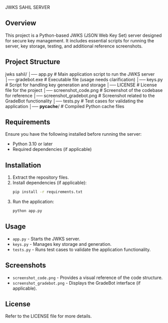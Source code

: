 JWKS SAHIL SERVER

Overview
--------
This project is a Python-based JWKS (JSON Web Key Set) server designed for secure key management.
It includes essential scripts for running the server, key storage, testing, and additional reference screenshots.

Project Structure
-----------------
jwks sahil/
│── app.py                 # Main application script to run the JWKS server
│── gradebot.exe           # Executable file (usage needs clarification)
│── keys.py                # Script for handling key generation and storage
│── LICENSE                # License file for the project
│── screenshot_code.png    # Screenshot of the codebase for reference
│── screenshot_gradebot.png # Screenshot related to the GradeBot functionality
│── tests.py               # Test cases for validating the application
│── __pycache__/           # Compiled Python cache files

Requirements
------------
Ensure you have the following installed before running the server:
- Python 3.10 or later
- Required dependencies (if applicable)

Installation
------------
1. Extract the repository files.
2. Install dependencies (if applicable):
   ```bash
   pip install -r requirements.txt
   ```
3. Run the application:
   ```bash
   python app.py
   ```

Usage
-----
- `app.py` - Starts the JWKS server.
- `keys.py` - Manages key storage and generation.
- `tests.py` - Runs test cases to validate the application functionality.

Screenshots
-----------
- `screenshot_code.png` - Provides a visual reference of the code structure.
- `screenshot_gradebot.png` - Displays the GradeBot interface (if applicable).

License
-------
Refer to the LICENSE file for more details.

